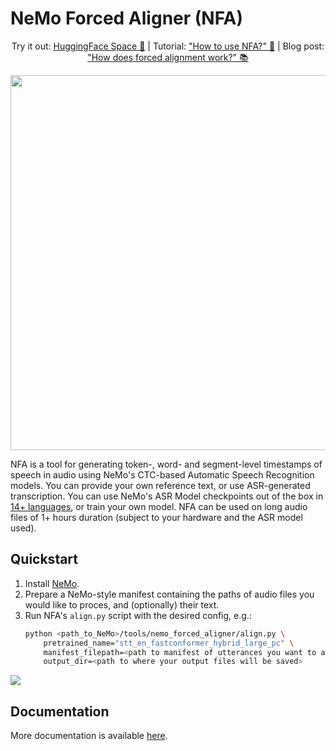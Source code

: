 # NeMo Forced Aligner (NFA)

<p align="center">
Try it out: <a href="https://huggingface.co/spaces/erastorgueva-nv/NeMo-Forced-Aligner">HuggingFace Space 🎤</a> | Tutorial: <a href="https://colab.research.google.com/github/NVIDIA/NeMo/blob/main/tutorials/tools/NeMo_Forced_Aligner_Tutorial.ipynb">"How to use NFA?" 🚀</a> | Blog post: <a href="https://nvidia.github.io/NeMo/blogs/2023/2023-08-forced-alignment/">"How does forced alignment work?" 📚</a>
</p>

<img align="center" width="600" src="https://github.com/NVIDIA/NeMo/releases/download/v1.20.0/nfa_forced_alignment_pipeline.png">

NFA is a tool for generating token-, word- and segment-level timestamps of speech in audio using NeMo's CTC-based Automatic Speech Recognition models. You can provide your own reference text, or use ASR-generated transcription. You can use NeMo's ASR Model checkpoints out of the box in [14+ languages](https://docs.nvidia.com/deeplearning/nemo/user-guide/docs/en/stable/asr/results.html#speech-recognition-languages), or train your own model. NFA can be used on long audio files of 1+ hours duration (subject to your hardware and the ASR model used).


## Quickstart
1. Install [NeMo](https://github.com/NVIDIA/NeMo#installation).
2. Prepare a NeMo-style manifest containing the paths of audio files you would like to proces, and (optionally) their text.
3. Run NFA's `align.py` script with the desired config, e.g.:
    ``` bash
    python <path_to_NeMo>/tools/nemo_forced_aligner/align.py \
	    pretrained_name="stt_en_fastconformer_hybrid_large_pc" \
	    manifest_filepath=<path to manifest of utterances you want to align> \
	    output_dir=<path to where your output files will be saved>
    ```

<img align="center" src="https://github.com/NVIDIA/NeMo/releases/download/v1.20.0/nfa_run.png">


## Documentation 
More documentation is available [here](https://docs.nvidia.com/deeplearning/nemo/user-guide/docs/en/main/tools/nemo_forced_aligner.html).